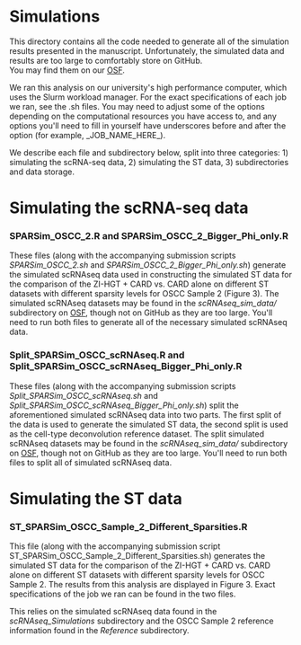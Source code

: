 # Simulations

This directory contains all the code needed to generate all of the simulation results presented in the manuscript.
Unfortunately, the simulated data and results are too large to comfortably store on GitHub.  
You may find them on our [OSF](https://osf.io/kygsx/).

We ran this analysis on our university's high performance computer, which uses the Slurm workload manager.
For the exact specifications of each job we ran, see the .sh files.  You may need to adjust some of the
options depending on the computational resources you have access to, and any options you'll need to fill in yourself have 
underscores before and after the option (for example, \_JOB\_NAME\_HERE\_).

We describe each file and subdirectory below, split into three categories: 1) simulating the scRNA-seq data, 2) simulating the ST data, 3) subdirectories and data storage.

# Simulating the scRNA-seq data

### SPARSim_OSCC_2.R and SPARSim_OSCC_2_Bigger_Phi_only.R

These files (along with the accompanying submission scripts _SPARSim_OSCC_2.sh_ and _SPARSim_OSCC_2_Bigger_Phi_only.sh_) generate the simulated scRNAseq data used in constructing the simulated
ST data for the comparison of the ZI-HGT + CARD vs. CARD alone on different ST datasets with different
sparsity levels for OSCC Sample 2 (Figure 3).  The simulated scRNAseq datasets may be found in the _scRNAseq_sim_data/_ subdirectory on [OSF](https://osf.io/kygsx/), though not on GitHub as they are too large.
You'll need to run both files to generate all of the necessary simulated scRNAseq data.

### Split_SPARSim_OSCC_scRNAseq.R and Split_SPARSim_OSCC_scRNAseq_Bigger_Phi_only.R

These files (along with the accompanying submission scripts _Split_SPARSim_OSCC_scRNAseq.sh_ and _Split_SPARSim_OSCC_scRNAseq_Bigger_Phi_only.sh_) split the aforementioned simulated scRNAseq data into 
two parts.  The first split of the data is used to generate the simulated ST data, the second split is used
as the cell-type deconvolution reference dataset.  The split simulated scRNAseq datasets may be found in the _scRNAseq_sim_data/_ subdirectory on [OSF](https://osf.io/kygsx/), though not on GitHub as they are too large.
You'll need to run both files to split all of simulated scRNAseq data.

# Simulating the ST data

### ST_SPARSim_OSCC_Sample_2_Different_Sparsities.R

This file (along with the accompanying submission script ST_SPARSim_OSCC_Sample_2_Different_Sparsities.sh) generates
the simulated ST data for the comparison of the ZI-HGT + CARD vs. CARD alone on different ST datasets with different
sparsity levels for OSCC Sample 2.  The results from this analysis are displayed in Figure 3.  Exact specifications
of the job we ran can be found in the two files.

This relies on the simulated scRNAseq data found in the _scRNAseq_Simulations_ subdirectory and the OSCC Sample 2
reference information found in the _Reference_ subdirectory.

